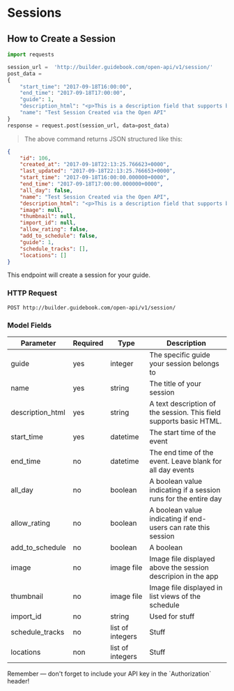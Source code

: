 # Sessions

## How to Create a Session


```python
import requests

session_url =  'http://builder.guidebook.com/open-api/v1/session/'
post_data =
{
	"start_time": "2017-09-18T16:00:00",
	"end_time": "2017-09-18T17:00:00",
	"guide": 1,
	"description_html": "<p>This is a description field that supports basic HTML</p>",
	"name": "Test Session Created via the Open API"
}
response = request.post(session_url, data=post_data)

```

> The above command returns JSON structured like this:

```json
{
	"id": 106,
	"created_at": "2017-09-18T22:13:25.766623+0000",
	"last_updated": "2017-09-18T22:13:25.766653+0000",
	"start_time": "2017-09-18T16:00:00.000000+0000",
	"end_time": "2017-09-18T17:00:00.000000+0000",
	"all_day": false,
	"name": "Test Session Created via the Open API",
	"description_html": "<p>This is a description field that supports basic HTML</p>",
	"image": null,
	"thumbnail": null,
	"import_id": null,
	"allow_rating": false,
	"add_to_schedule": false,
	"guide": 1,
	"schedule_tracks": [],
	"locations": []
}
```


This endpoint will create a session for your guide.

### HTTP Request

`POST http://builder.guidebook.com/open-api/v1/session/`

### Model Fields

Parameter       | Required  | Type    | Description
---------       | --------  | ------- | -----------
guide           | yes | integer  | The specific guide your session belongs to
name            | yes | string   | The title of your session
description_html| yes | string   | A text description of the session.  This field supports basic HTML.
start_time      | yes | datetime | The start time of the event
end_time        | no  | datetime | The end time of the event.  Leave blank for all day events
all_day         | no  | boolean  | A boolean value indicating if a session runs for the entire day
allow_rating    | no  | boolean  | A boolean value indicating if end-users can rate this session
add_to_schedule | no  | boolean  | A boolean
image           | no  | image file | Image file displayed above the session descripion in the app
thumbnail       | no  | image file | Image file displayed in list views of the schedule
import_id       | no  | string     | Used for stuff
schedule_tracks | no  | list of integers | Stuff
locations       | non | list of integers | Stuff


<aside class="success">
Remember — don't forget to include your API key in the `Authorization` header!
</aside>
